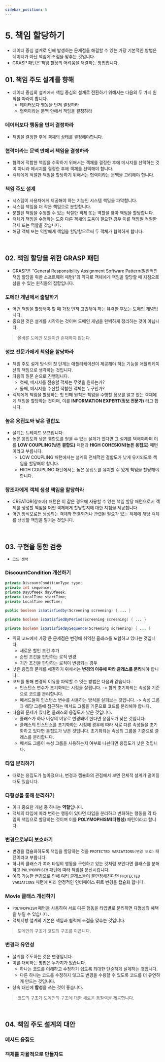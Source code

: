 ```yaml
---
sidebar_position: 5
---
```


# 5. 책임 할당하기

- 데이터 중심 설계로 인해 발생하는 문제점을 해결할 수 있는 가장 기본적인 방법은 데이터가 아닌 책임에 초점을 맞추는 것입니다.
- GRASP 패턴은 책임 할당의 어려움을 해결하는 방법입니다.

## 01. 책임 주도 설계를 향해

- 데이터 중심의 설계에서 책임 중심의 설계로 전환하기 위해서는 다음의 두 가지 원칙을 따라야 합니다.
  - 데이터보다 행동을 먼저 결정하라
  - 협력이라는 문맥 안에서 책임을 결정하라

### 데이터보다 행동을 먼저 결정하라

- 책임을 결정한 후에 객체의 상태를 결정해야합니다.

### 협력이라는 문맥 안에서 책임을 결정하라

- 협력에 적합한 책임을 수확하기 위해서는 객체를 결정한 후에 메시지를 선택하는 것이 아니라 메시지를 결정한 후에 객체를 선택해야 합니다.
- 객체에게 적절한 책임을 할당하기 위해서는 협력이라는 문맥을 고려해야 합니다.

### 책임 주도 설계

- 시스템이 사용자에게 제공해야 하는 기능인 시스템 책임을 파악합니다.
- 시스템 책임을 더 작은 책임으로 분할합니다.
- 분할된 책임을 수행할 수 있는 적절한 객체 또는 역할을 찾아 책임을 할당합니다.
- 객체가 책임을 수행하는 도중 다른 객체의 도움이 필요한 경우 이를 책임질 적절한 객체 또는 역할을 찾습니다.
- 해당 객체 또는 역할에게 책임을 할당함으로써 두 객체가 협력하게 합니다.

<br/>

## 02. 책임 할당을 위한 GRASP 패턴

- GRASP은 "General Responsibility Assignment Software Pattern(일반적인 책임 할당을 위한 소프트웨어 패턴)"의 약자로 객체에게 책임을 할당할 때 지침으로 삼을 수 있는 원칙들의 집합입니다.

### 도메인 개념에서 출발하기

- 어떤 책임을 할당해야 할 때 가장 먼저 고민해야 하는 유력한 후보는 도메인 개념입니다.
- 중요한 것은 설계를 시작하는 것이며 도메인 개념을 완벽하게 정리하는 것이 아닙니다.

> 올바른 도메인 모델이란 존재하지 않는다.

### 정보 전문가에게 책임을 할당하라

- 책임 주도 설계 방식의 첫 단계는 애플리케이션이 제공해야 하는 기능을 애플리케이션의 책임으로 생각하는 것입니다.
- 다음의 질문 순으로 진행됩니다.
  - 첫째, 메시지를 전송할 객체는 무엇을 원하는가?
  - 둘째, 메시지를 수신할 적합한 객체는 누구인가?
- 객체에게 책임을 할당하는 첫 번째 원칙은 책임을 수행할 정보를 알고 있는 객체에게 책임을 할당하는 것이며, 이를 **INFORMATION EXPERT(정보 전문가)** 라고 합니다.

### 높은 응집도와 낮은 결합도

- 설계는 트레이드 오프입니다.
- 높은 응집도와 낮은 결합도를 얻을 수 있는 설계가 있다면 그 설계를 택해야하며 이를 **LOW COUPLING(낮은 결합도)** 패턴과 **HIGH COHESION(높은 응집도)** 패턴이라고 부릅니다.
  - LOW COUPLING 패턴에서는 설계의 전체적인 결합도가 낮게 유지되도록 책임을 할당해야 합니다.
  - HIGH COUPLING 패턴에서는 높은 응집도를 유지할 수 있게 책임을 할당해야 합니다.

### 창조자에게 객체 생성 책임을 할당하라

- CREATOR(창조자) 패턴은 이 같은 경우에 사용할 수 있는 책임 할당 패턴으로서 객체를 생성할 책임을 어떤 객체에게 할당할지에 대한 지침을 제공합니다.
- 어떤 방식으로든 생성되는 객체와 연결되거나 관련된 필요가 있는 객체에 해당 객체를 생성할 책임을 맡기는 것입니다.

<br/>

## 03. 구현을 통한 검증

- `코드 생략`

### DiscountCondition 개선하기

```java
private DiscountConditionType type;
private int sequence;
private DayOfWeek dayOfWeek;
private LocalTime startTime;
private LocalTime endTime;

public boolean isSatisfiedby(Screening screening) { ... }

private boolean isSatisfiedByPeriod(Screening screening) { ... }

private boolean isSatisfiedBySequence(Screening screening) { ... }
```

- 위의 코드에서 가장 큰 문제점은 변경에 취약한 클래스를 포함하고 있다는 것입니다.
  - 새로운 할인 조건 추가
  - 순번 조건을 판단하는 로직 변경
  - 기간 조건을 판단하는 로직이 변경되는 경우
- 낮은 응집의 문제를 해결하기 위해서는 **변경의 이유에 따라 클래스를 분리**해야 합니다.
- 코드를 통해 변경의 이유를 파악할 수 잇는 방법은 다음과 같습니다.
  - 인스턴스 변수가 초기화되는 시점을 살핍니다. -> 함께 초기화되는 속성을 기준으로 코드를 분리합니다.
  - 메서드들이 인스턴스 변수를 사용하는 방식을 살펴보는 것입니다. -> 속성 그룹과 해당 그룹에 접근하는 메서드 그룹을 기준으로 코드를 분리해야 합니다.
- 다음의 문제가 있다면 클래스의 응집도가 낮은 것입니다.
  - 클래스가 하나 이상의 이유로 변경돼야 한다면 응집도가 낮은 것입니다.
  - 클래스의 인스턴스를 초기화하는 시점에 경우에 따라 서로 다른 속성들을 초기화하고 있다면 응집도가 낮은 것입니다. 초기화되는 속성의 그룹을 기준으로 클래스를 분리합니다.
  - 메서드 그룹이 속성 그룹을 사용하는지 여부로 나뉜다면 응집도가 낮은 것입니다.

### 타입 분리하기

- 때로는 응집도가 높아졌으나, 변경과 캡슐화의 관점에서 보면 전체적 설계가 떨어질 때도 있습니다.

### 다형성을 통해 분리하기

- 이때 중요한 개념 중 하나는 **역할**입니다.
- 객체의 타입에 따라 변하는 행동이 있다면 타입을 분리하고 변화하는 행동을 각 타입의 책임으로 할당하는 것이며 이를 **POLYMOPHISM(다형성)** 패턴이라고 합니다.

### 변경으로부터 보호하기

- 변경을 캡슐화하도록 책임을 할당하는 것을 `PROTECTED VARIATIONS(변경 보호)` 패턴이라고 부릅니다.
- 하나의 클래스가 여러 타입의 행동을 구현하고 있는 것처럼 보인다면 클래스를 분해하고 `POLYMORPHSIM` 패턴에 따라 책임을 분산시킵니다.
- 예측 가능한 변경으로 인해 여러 클래스들이 불안정해진다면 `PROTECTED VARIATIONS` 패턴에 따라 안정적인 인터페이스 뒤로 변경을 캡슐화 합니다.

### Movie 클래스 개선하기

 - `POLYMOPHISM` 패턴을 사용하여 서로 다른 행동을 타입별로 분리하면 다형성의 혜택을 누릴 수 있습니다.
 - 객체지향 설계의 기본은 책임과 협력에 초점을 맞추는 것입니다.

> 도메인의 구조가 코드의 구조를 이끕니다.

### 변경과 유연성

- 설계를 주도하는 것은 변경입니다.
- 이를 대비하는 방법은 두가지가 있습니다.
  - 하나는 코드를 이해하고 수정하기 쉽도록 최대한 단순하게 설계하는 것입니다.
  - 다른 하나는 코드를 수정하지 않고도 변경을 수용할 수 있도록 코드를 더 유연하게 만드는 것입니다.
- 상속 대신에 **합성**을 쓰는 것이 좋습니다.

> 코드의 구조가 도메인의 구조에 대한 새로운 통찰력을 제공합니다.

<br/>

## 04. 책임 주도 설계의 대안

### 메서드 응집도

### 객체를 자율적으로 만들자도
